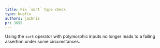 ```yaml
---
title: Fix `sort` type check
type: bugfix
authors: jachris
pr: 3655
---
```


Using the `sort` operator with polymorphic inputs no longer leads to a failing
assertion under some circumstances.
